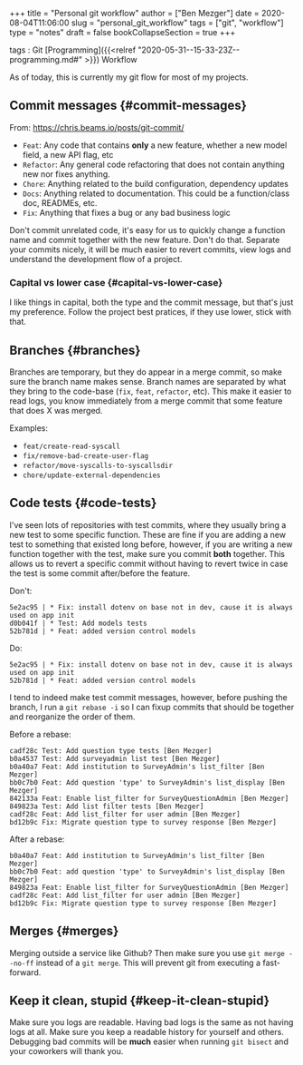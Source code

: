 +++
title = "Personal git workflow"
author = ["Ben Mezger"]
date = 2020-08-04T11:06:00
slug = "personal_git_workflow"
tags = ["git", "workflow"]
type = "notes"
draft = false
bookCollapseSection = true
+++

tags
: Git [Programming]({{<relref "2020-05-31--15-33-23Z--programming.md#" >}}) Workflow

As of today, this is currently my git flow for most of my projects.


## Commit messages {#commit-messages}

From: <https://chris.beams.io/posts/git-commit/>

-   `Feat`: Any code that contains **only** a new feature, whether a new model
    field, a new API flag, etc
-   `Refactor`: Any general code refactoring that does not contain anything new
    nor fixes anything.
-   `Chore`: Anything related to the build configuration, dependency updates
-   `Docs`: Anything related to documentation. This could be a function/class doc,
    READMEs, etc.
-   `Fix`: Anything that fixes a bug or any bad business logic

Don't commit unrelated code, it's easy for us to quickly change a function name
and commit together with the new feature. Don't do that. Separate your commits
nicely, it will be much easier to revert commits, view logs and understand the
development flow of a project.


### Capital vs lower case {#capital-vs-lower-case}

I like things in capital, both the type and the commit message, but that's just
my preference. Follow the project best pratices, if they use lower, stick with
that.


## Branches {#branches}

Branches are temporary, but they do appear in a merge commit, so make sure the
branch name makes sense.
Branch names are separated by what they bring to the code-base (`fix`, `feat`,
`refactor`, etc). This make it easier to read logs, you know immediately from a
merge commit that some feature that does X was merged.

Examples:

-   `feat/create-read-syscall`
-   `fix/remove-bad-create-user-flag`
-   `refactor/move-syscalls-to-syscallsdir`
-   `chore/update-external-dependencies`


## Code tests {#code-tests}

I've seen lots of repositories with test commits, where they usually bring a new
test to some specific function. These are fine if you are adding a new test to
something that existed long before, however, if you are writing a new function
together with the test, make sure you commit **both** together. This allows us to
revert a specific commit without having to revert twice in case the test is some
commit after/before the feature.

Don't:

```nil
5e2ac95 | * Fix: install dotenv on base not in dev, cause it is always used on app init
d0b041f | * Test: Add models tests
52b781d | * Feat: added version control models
```

Do:

```nil
5e2ac95 | * Fix: install dotenv on base not in dev, cause it is always used on app init
52b781d | * Feat: added version control models
```

I tend to indeed make test commit messages, however, before pushing the branch,
I run a `git rebase -i` so I can fixup commits that should be together and
reorganize the order of them.

Before a rebase:

```nil
cadf28c Test: Add question type tests [Ben Mezger]
b0a4537 Test: Add surveyadmin list test [Ben Mezger]
b0a40a7 Feat: Add institution to SurveyAdmin's list_filter [Ben Mezger]
bb0c7b0 Feat: Add question 'type' to SurveyAdmin's list_display [Ben Mezger]
842133a Feat: Enable list_filter for SurveyQuestionAdmin [Ben Mezger]
849823a Test: Add list filter tests [Ben Mezger]
cadf28c Feat: Add list_filter for user admin [Ben Mezger]
bd12b9c Fix: Migrate question type to survey response [Ben Mezger]
```

After a rebase:

```nil
b0a40a7 Feat: Add institution to SurveyAdmin's list_filter [Ben Mezger]
bb0c7b0 Feat: add question 'type' to SurveyAdmin's list_display [Ben Mezger]
849823a Feat: Enable list_filter for SurveyQuestionAdmin [Ben Mezger]
cadf28c Feat: Add list_filter for user admin [Ben Mezger]
bd12b9c Fix: Migrate question type to survey response [Ben Mezger]
```


## Merges {#merges}

Merging outside a service like Github? Then make sure you use `git merge
--no-ff` instead of a `git merge`. This will prevent git from executing a
fast-forward.


## Keep it clean, stupid {#keep-it-clean-stupid}

Make sure you logs are readable. Having bad logs is the same as not having logs
at all. Make sure you keep a readable history for yourself and others. Debugging
bad commits will be **much** easier when running `git bisect` and your coworkers
will thank you.
